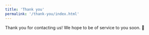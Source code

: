 ```yaml
---
title: 'Thank you'
permalink: '/thank-you/index.html'
---
```


Thank you for contacting us! We hope to be of service to you soon. 🙂
